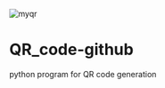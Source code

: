 ![myqr](https://user-images.githubusercontent.com/84064039/131278928-2aef9760-f8d4-405a-961d-981e6498448d.png)
# QR_code-github
python program for QR code generation
